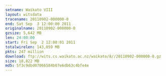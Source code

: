 ```yaml
---
setname: Waikato VIII
layout: witsdata
tracename: 20110902-000000-0
end: Sat Sep  3 12:00:00 2011
originalname: 20110902-000000-0
gzsize: 5,642 MB
len: 24:00:00
start: Fri Sep  2 12:00:01 2011
totalwirelen: 143,059 MB
pkts: 247 million
download: ftp://wits.cs.waikato.ac.nz/waikato/8//20110902-000000-0.gz
size: 18,822 MB
md5: 5f3c9dbd07066584b07e6db63c4bfe4e
---
```

